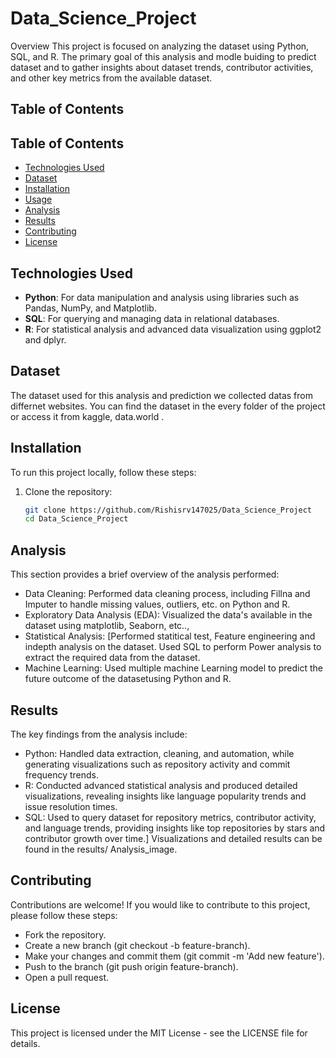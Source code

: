 # Data_Science_Project

Overview
This project is focused on analyzing the dataset using Python, SQL, and R. The primary goal of this analysis and modle buiding to predict dataset and to gather insights about dataset trends, contributor activities, and other key metrics from the available dataset.

## Table of Contents

## Table of Contents

- [Technologies Used](#technologies-used)
- [Dataset](#dataset)
- [Installation](#installation)
- [Usage](#usage)
- [Analysis](#analysis)
- [Results](#results)
- [Contributing](#contributing)
- [License](#license)

## Technologies Used

- **Python**: For data manipulation and analysis using libraries such as Pandas, NumPy, and Matplotlib.
- **SQL**: For querying and managing data in relational databases.
- **R**: For statistical analysis and advanced data visualization using ggplot2 and dplyr.

## Dataset

The dataset used for this analysis and prediction we collected datas from differnet websites. You can find the dataset in the every folder of the project or access it from kaggle, data.world .

## Installation

To run this project locally, follow these steps:

1. Clone the repository:
   ```bash
   git clone https://github.com/Rishisrv147025/Data_Science_Project
   cd Data_Science_Project

## Analysis
This section provides a brief overview of the analysis performed:

- Data Cleaning: Performed data cleaning process, including Fillna and Imputer to handle missing values, outliers, etc. on Python and R.
- Exploratory Data Analysis (EDA): Visualized the data's available in the dataset using matplotlib, Seaborn, etc..,
- Statistical Analysis: [Performed statitical test, Feature engineering and indepth analysis on the dataset. Used SQL to perform Power analysis to extract the required data from the dataset.
- Machine Learning: Used multiple machine Learning model to predict the future outcome of the datasetusing Python and R.

## Results
The key findings from the analysis include:

- Python: Handled data extraction, cleaning, and automation, while generating visualizations such as repository activity and commit frequency trends.
- R: Conducted advanced statistical analysis and produced detailed visualizations, revealing insights like language popularity trends and issue resolution times.
- SQL: Used to query dataset for repository metrics, contributor activity, and language trends, providing insights like top repositories by stars and contributor growth over time.]
Visualizations and detailed results can be found in the results/ Analysis_image.

## Contributing
Contributions are welcome! If you would like to contribute to this project, please follow these steps:

- Fork the repository.
- Create a new branch (git checkout -b feature-branch).
- Make your changes and commit them (git commit -m 'Add new feature').
- Push to the branch (git push origin feature-branch).
- Open a pull request.

## License
This project is licensed under the MIT License - see the LICENSE file for details.
